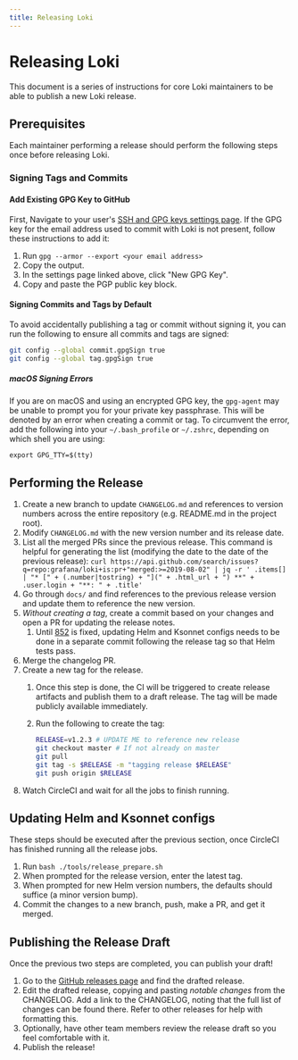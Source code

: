 ```yaml
---
title: Releasing Loki
---
```

# Releasing Loki

This document is a series of instructions for core Loki maintainers to be able
to publish a new Loki release.

## Prerequisites

Each maintainer performing a release should perform the following steps once
before releasing Loki.

### Signing Tags and Commits

#### Add Existing GPG Key to GitHub

First, Navigate to your user's [SSH and GPG keys settings
page](https://github.com/settings/keys). If the GPG key for the email address
used to commit with Loki is not present, follow these instructions to add it:

1. Run `gpg --armor --export <your email address>`
2. Copy the output.
3. In the settings page linked above, click "New GPG Key".
4. Copy and paste the PGP public key block.

#### Signing Commits and Tags by Default

To avoid accidentally publishing a tag or commit without signing it, you can run
the following to ensure all commits and tags are signed:

```bash
git config --global commit.gpgSign true
git config --global tag.gpgSign true
```

##### macOS Signing Errors

If you are on macOS and using an encrypted GPG key, the `gpg-agent` may be
unable to prompt you for your private key passphrase. This will be denoted by an
error when creating a commit or tag. To circumvent the error, add the following
into your `~/.bash_profile` or `~/.zshrc`, depending on which shell you are
using:

```
export GPG_TTY=$(tty)
```

## Performing the Release

1. Create a new branch to update `CHANGELOG.md` and references to version
   numbers across the entire repository (e.g. README.md in the project root).
2. Modify `CHANGELOG.md` with the new version number and its release date.
3. List all the merged PRs since the previous release. This command is helpful
   for generating the list (modifying the date to the date of the previous release): `curl https://api.github.com/search/issues?q=repo:grafana/loki+is:pr+"merged:>=2019-08-02" | jq -r ' .items[] | "* [" + (.number|tostring) + "](" + .html_url + ") **" + .user.login + "**: " + .title'`
4. Go through `docs/` and find references to the previous release version and
   update them to reference the new version.
5. *Without creating a tag*, create a commit based on your changes and open a PR
   for updating the release notes.
   1. Until [852](https://github.com/grafana/loki/issues/852) is fixed, updating
      Helm and Ksonnet configs needs to be done in a separate commit following
      the release tag so that Helm tests pass.
6. Merge the changelog PR.
7. Create a new tag for the release.
    1. Once this step is done, the CI will be triggered to create release
       artifacts and publish them to a draft release. The tag will be made
       publicly available immediately.
    2. Run the following to create the tag:

       ```bash
       RELEASE=v1.2.3 # UPDATE ME to reference new release
       git checkout master # If not already on master
       git pull
       git tag -s $RELEASE -m "tagging release $RELEASE"
       git push origin $RELEASE
       ```
8. Watch CircleCI and wait for all the jobs to finish running.

## Updating Helm and Ksonnet configs

These steps should be executed after the previous section, once CircleCI has
finished running all the release jobs.

1. Run `bash ./tools/release_prepare.sh`
2. When prompted for the release version, enter the latest tag.
3. When prompted for new Helm version numbers, the defaults should suffice (a
   minor version bump).
4. Commit the changes to a new branch, push, make a PR, and get it merged.

## Publishing the Release Draft

Once the previous two steps are completed, you can publish your draft!

1. Go to the [GitHub releases page](https://github.com/grafana/loki/releases)
   and find the drafted release.
2. Edit the drafted release, copying and pasting *notable changes* from the
   CHANGELOG. Add a link to the CHANGELOG, noting that the full list of changes
   can be found there. Refer to other releases for help with formatting this.
3. Optionally, have other team members review the release draft so you feel
   comfortable with it.
4. Publish the release!

